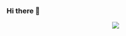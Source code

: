 ### Hi there 👋
<div align="center"> <img src="https://metrics.lecoq.io/sun0225SUN?template=classic&config.timezone=Asia%2FShanghai"> </div>
<!--
**anhuikylin/anhuikylin** is a ✨ _special_ ✨ repository because its `README.md` (this file) appears on your GitHub profile.

<div align="center"> <img height="137px" src="https://github-readme-stats.vercel.app/api?username=sun0225SUN&hide_title=true&hide_border=true&show_icons=trueline_height=21&text_color=000&icon_color=000&bg_color=0,ea6161,ffc64d,fffc4d,52fa5a&theme=graywhite" /> </div>
Here are some ideas to get you started:

- 🔭 I’m currently working on ...
- 🌱 I’m currently learning ...
- 👯 I’m looking to collaborate on ...
- 🤔 I’m looking for help with ...
- 💬 Ask me about ...
- 📫 How to reach me: ...
- 😄 Pronouns: ...
- ⚡ Fun fact: ...
-->
